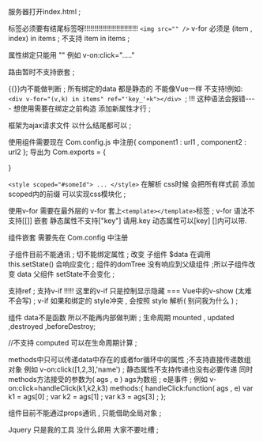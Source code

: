 服务器打开index.html ;

标签必须要有结尾标签呀!!!!!!!!!!!!!!!!!!!!!!!!!!! `<img src="" />`
v-for 必须是 (item , index) in items ; 不支持 item in items ;


属性绑定只能用 "" 例如 v-on:click="....."

路由暂时不支持嵌套 ;

{{}}内不能做判断 ;
所有绑定的data 都是静态的 不能像Vue一样 不支持!例如: `<div v-for="(v,k) in items" ref="'key_'+k"></div> `; 
!!! 这种语法会报错---- 想使用需要在绑定之前构造 添加新属性才行 ;


框架为ajax请求文件 以什么结尾都可以  ;

使用组件需要现在 Com.config.js 中注册{
	component1 : url1 ,
	component2 : url2
}; 
导出为 Com.exports = {
	
}


`<style scoped="#someId"> ... </style>`
在解析 css时候 会把所有样式前 添加scoped内的前缀 可以实现css模块化 ;

使用v-for 需要在最外层的 v-for 套上`<template></template>`标签 ; 
v-for 语法不支持[[]] 嵌套 静态属性不支持["key"] 请用.key 动态属性可以[key]
[]内可以带.

组件嵌套 需要先在 Com.config 中注册

子组件目前不能通讯 ; 切不能绑定属性 ;
改变 子组件 $data 在调用 this.setState() 会响应变化 ;
组件的domTree 没有响应到父级组件 ;所以子组件改变 data 父组件 setState不会变化 ;

支持ref ;
支持v-if !!!!! 这里的v-if 只是控制显示隐藏 === Vue中的v-show (太难不会写) ;
v-if 如果和绑定的 style冲突 , 会按照 style 解析( 别问我为什么 ) ;

组件 data不是函数 所以不能再内部做判断 ;
生命周期 mounted , updated ,destroyed ,beforeDestroy;

//不支持 computed 可以在生命周期计算 ;

methods中只可以传递data中存在的或者for循环中的属性 ;不支持直接传递数组对象 例如 v-on:click([1,2,3],'name') ; 静态属性不支持传递也没有必要传递
同时 methods方法接受的参数为( ags , e )
ags为数组 ; e是事件 ;
例如 v-on:click=handleClick(k1,k2,k3) 
methods:{
	handleClick:function( ags , e)
	var k1 = ags[0] ;
	var k2 = ags[1] ;
	var k3 = ags[3] ;
};
 
组件目前不能通过props通讯 , 只能借助全局对象 ;

Jquery 只是我的工具 没什么卵用 大家不要吐槽 ;
